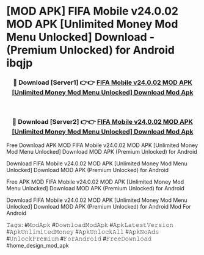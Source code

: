 # [MOD APK] FIFA Mobile v24.0.02 MOD APK [Unlimited Money Mod Menu Unlocked] Download - (Premium Unlocked) for Android ibqjp



<div align="center">
<h3>🔴 Download [Server1] 👉👉 <a href="https://momento.my/?title=FIFA_Mobile_v24.0.02_MOD_APK_[Unlimited_Money_Mod_Menu_Unlocked]_Download">FIFA Mobile v24.0.02 MOD APK [Unlimited Money Mod Menu Unlocked] Download Mod Apk</a></h3><br>

<h3>🔴 Download [Server2] 👉👉 <a href="https://momento.my/?title=FIFA_Mobile_v24.0.02_MOD_APK_[Unlimited_Money_Mod_Menu_Unlocked]_Download">FIFA Mobile v24.0.02 MOD APK [Unlimited Money Mod Menu Unlocked] Download Mod Apk</a></h3>
</div>



Free Download APK MOD FIFA Mobile v24.0.02 MOD APK [Unlimited Money Mod Menu Unlocked] Download MOD APK (Premium Unlocked) for Android

Download FIFA Mobile v24.0.02 MOD APK [Unlimited Money Mod Menu Unlocked] Download MOD APK (Premium Unlocked) for Android

Free APK MOD FIFA Mobile v24.0.02 MOD APK [Unlimited Money Mod Menu Unlocked] Download MOD APK (Premium Unlocked) for Android

Download FIFA Mobile v24.0.02 MOD APK [Unlimited Money Mod Menu Unlocked] Download MOD APK (Premium Unlocked) for Android Mod For Android

𝚃𝚊𝚐𝚜: #𝙼𝚘𝚍𝙰𝚙𝚔 #𝙳𝚘𝚠𝚗𝚕𝚘𝚊𝚍𝙼𝚘𝚍𝙰𝚙𝚔 #𝙰𝚙𝚔𝙻𝚊𝚝𝚎𝚜𝚝𝚅𝚎𝚛𝚜𝚒𝚘𝚗 #𝙰𝚙𝚔𝚄𝚗𝚕𝚒𝚖𝚒𝚝𝚎𝚍𝙼𝚘𝚗𝚎𝚢 #𝙰𝚙𝚔𝚄𝚗𝚕𝚘𝚌𝚔𝙰𝚕𝚕 #𝙰𝚙𝚔𝙽𝚘𝙰𝚍𝚜 #𝚄𝚗𝚕𝚘𝚌𝚔𝙿𝚛𝚎𝚖𝚒𝚞𝚖 #𝙵𝚘𝚛𝙰𝚗𝚍𝚛𝚘𝚒𝚍 #𝙵𝚛𝚎𝚎𝙳𝚘𝚠𝚗𝚕𝚘𝚊𝚍 #home_design_mod_apk
